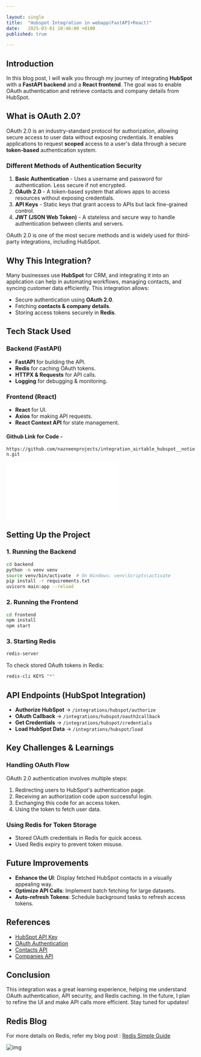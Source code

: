 ```yaml
---

layout: single
title:  "Hubspot Integration in webapp(FastAPI+React)"
date:   2025-03-01 10:46:00 +0100
published: true

---
```



## Introduction
In this blog post, I will walk you through my journey of integrating **HubSpot** with a **FastAPI backend** and a **React frontend**. The goal was to enable OAuth authentication and retrieve contacts and company details from HubSpot.



## What is OAuth 2.0?
OAuth 2.0 is an industry-standard protocol for authorization, allowing secure access to user data without exposing credentials. It enables applications to request **scoped** access to a user's data through a secure **token-based** authentication system.

### **Different Methods of Authentication Security**
1. **Basic Authentication** - Uses a username and password for authentication. Less secure if not encrypted.
2. **OAuth 2.0** - A token-based system that allows apps to access resources without exposing credentials.
3. **API Keys** - Static keys that grant access to APIs but lack fine-grained control.
4. **JWT (JSON Web Token)** - A stateless and secure way to handle authentication between clients and servers.

OAuth 2.0 is one of the most secure methods and is widely used for third-party integrations, including HubSpot.



## Why This Integration?
Many businesses use **HubSpot** for CRM, and integrating it into an application can help in automating workflows, managing contacts, and syncing customer data efficiently. This integration allows:

- Secure authentication using **OAuth 2.0**.
- Fetching **contacts & company details**.
- Storing access tokens securely in **Redis**.



## Tech Stack Used

### **Backend (FastAPI)**
- **FastAPI** for building the API.
- **Redis** for caching OAuth tokens.
- **HTTPX & Requests** for API calls.
- **Logging** for debugging & monitoring.

### **Frontend (React)**
- **React** for UI.
- **Axios** for making API requests.
- **React Context API** for state management.

#### Github Link for Code - 

``` https://github.com/nazneenprojects/integration_airtable_hubspot__notion.git  ```

<div class="video-wrapper">
    <iframe src="static/vlc-record-2025-03-25-17h47m50s-Nazneen_Mulani_screenrecording (copy).mp4-.ts" frameborder="0"></iframe>
</div>

## Setting Up the Project
### **1. Running the Backend**
```bash
cd backend
python -m venv venv
source venv/bin/activate  # On Windows: venv\Scripts\activate
pip install -r requirements.txt
uvicorn main:app --reload
```

### **2. Running the Frontend**
```bash
cd frontend
npm install
npm start
```

### **3. Starting Redis**
```bash
redis-server
```

To check stored OAuth tokens in Redis:
```bash
redis-cli KEYS "*"
```



## API Endpoints (HubSpot Integration)
- **Authorize HubSpot** → `/integrations/hubspot/authorize`
- **OAuth Callback** → `/integrations/hubspot/oauth2callback`
- **Get Credentials** → `/integrations/hubspot/credentials`
- **Load HubSpot Data** → `/integrations/hubspot/load`



## Key Challenges & Learnings
### **Handling OAuth Flow**
OAuth 2.0 authentication involves multiple steps:
1. Redirecting users to HubSpot's authentication page.
2. Receiving an authorization code upon successful login.
3. Exchanging this code for an access token.
4. Using the token to fetch user data.

### **Using Redis for Token Storage**
- Stored OAuth credentials in Redis for quick access.
- Used Redis expiry to prevent token misuse.



## Future Improvements
- **Enhance the UI**: Display fetched HubSpot contacts in a visually appealing way.
- **Optimize API Calls**: Implement batch fetching for large datasets.
- **Auto-refresh Tokens**: Schedule background tasks to refresh access tokens.



## References
- [HubSpot API Key](https://app-na2.hubspot.com/developer-api-key/242106441)
- [OAuth Authentication](https://developers.hubspot.com/docs/reference/api/app-management/oauth)
- [Contacts API](https://api.hubapi.com/crm/v3/objects/contacts)
- [Companies API](https://developers.hubspot.com/docs/reference/api/crm/objects/companies)



## Conclusion
This integration was a great learning experience, helping me understand OAuth authentication, API security, and Redis caching. In the future, I plan to refine the UI and make API calls more efficient. Stay tuned for updates!

## Redis Blog
For more details on Redis, refer my blog post : [Redis Simple Guide](https://nazneenprojects.github.io/techcrafting-with-keying/2025/02/25/Redis-Guide.html)
   

![img](https://github.com/user-attachments/assets/d9522a37-79ea-4d20-be7f-3589671346f5)



